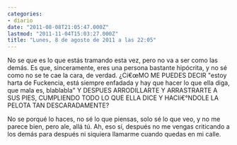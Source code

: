 ```yaml
---
categories:
- diario
date: "2011-08-08T21:05:47.000Z"
lastmod: "2011-11-04T15:03:27.000Z"
title: "Lunes, 8 de agosto de 2011 a las 22:05"
---
```


No se que es lo que estás tramando esta vez, pero no va a ser como las demás. Es que, sinceramente, eres una persona bastante hipócrita, y no sé como no se te cae la cara, de verdad. ¿Cí€œMO ME PUEDES DECIR "estoy harta de Fuckencia, está siempre enfadada y hay que hacer lo que ella diga, que mala es, blablabla" Y DESPUES ARRODILLARTE Y ARRASTRARTE A SUS PIES, CUMPLIENDO TODO LO QUE ELLA DICE Y HACIí€°NDOLE LA PELOTA TAN DESCARADAMENTE?

No se porqué lo haces, no sé lo que piensas, solo sé lo que veo, y no me parece bien, pero ale, allá tú. Ah, eso sí­, después no me vengas criticando a los demás para después ni siquiera llamarme cuando quedas en mi calle.